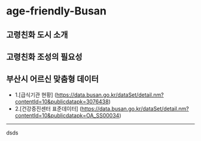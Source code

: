 # age-friendly-Busan
## 고령친화 도시 소개
## 고령친화 조성의 필요성
## 부산시 어르신 맞춤형 데이터
- 1.[급식기관 현황] (https://data.busan.go.kr/dataSet/detail.nm?contentId=10&publicdatapk=3076438)
- 2.[건강증진센터 표준데이터] (https://data.busan.go.kr/dataSet/detail.nm?contentId=10&publicdatapk=OA_SS00034)
---
dsds
